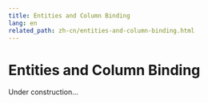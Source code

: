```yaml
---
title: Entities and Column Binding
lang: en
related_path: zh-cn/entities-and-column-binding.html
---
```


# Entities and Column Binding

Under construction...
